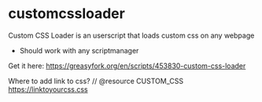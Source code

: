 # customcssloader
Custom CSS Loader is an userscript that loads custom css on any webpage

- Should work with any scriptmanager

Get it here:
https://greasyfork.org/en/scripts/453830-custom-css-loader


Where to add link to css?
// @resource CUSTOM_CSS https://linktoyourcss.css
